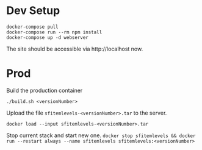 # Dev Setup

```
docker-compose pull
docker-compose run --rm npm install
docker-compose up -d webserver
```

The site should be accessible via http://localhost now.

# Prod

Build the production container

```
./build.sh <versionNumber>
```

Upload the file ```sfitemlevels-<versionNumber>.tar``` to the server.

```docker load --input sfitemlevels-<versionNumber>.tar```

Stop current stack and start new one.
```docker stop sfitemlevels && docker run --restart always --name sfitemlevels sfitemlevels:<versionNumber>```



